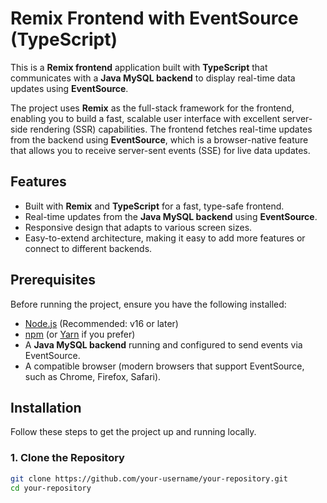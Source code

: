 # Remix Frontend with EventSource (TypeScript)

This is a **Remix frontend** application built with **TypeScript** that communicates with a **Java MySQL backend** to display real-time data updates using **EventSource**.

The project uses **Remix** as the full-stack framework for the frontend, enabling you to build a fast, scalable user interface with excellent server-side rendering (SSR) capabilities. The frontend fetches real-time updates from the backend using **EventSource**, which is a browser-native feature that allows you to receive server-sent events (SSE) for live data updates.

## Features

- Built with **Remix** and **TypeScript** for a fast, type-safe frontend.
- Real-time updates from the **Java MySQL backend** using **EventSource**.
- Responsive design that adapts to various screen sizes.
- Easy-to-extend architecture, making it easy to add more features or connect to different backends.

## Prerequisites

Before running the project, ensure you have the following installed:

- [Node.js](https://nodejs.org/) (Recommended: v16 or later)
- [npm](https://npmjs.com/) (or [Yarn](https://yarnpkg.com/) if you prefer)
- A **Java MySQL backend** running and configured to send events via EventSource.
- A compatible browser (modern browsers that support EventSource, such as Chrome, Firefox, Safari).

## Installation

Follow these steps to get the project up and running locally.

### 1. Clone the Repository

```bash
git clone https://github.com/your-username/your-repository.git
cd your-repository
